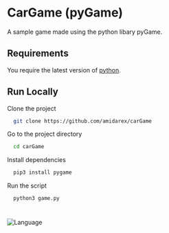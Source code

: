<!-- @format -->

# CarGame (pyGame)

A sample game made using the python libary pyGame.

## Requirements

You require the latest version of [python](https://www.python.org/downloads/).

## Run Locally

Clone the project

```bash
  git clone https://github.com/amidarex/carGame
```

Go to the project directory

```bash
  cd carGame
```

Install dependencies

```bash
  pip3 install pygame
```

Run the script

```bash
  python3 game.py
```

#

![Language](https://img.shields.io/github/languages/top/amidarex/carGame?style=for-the-badge)
